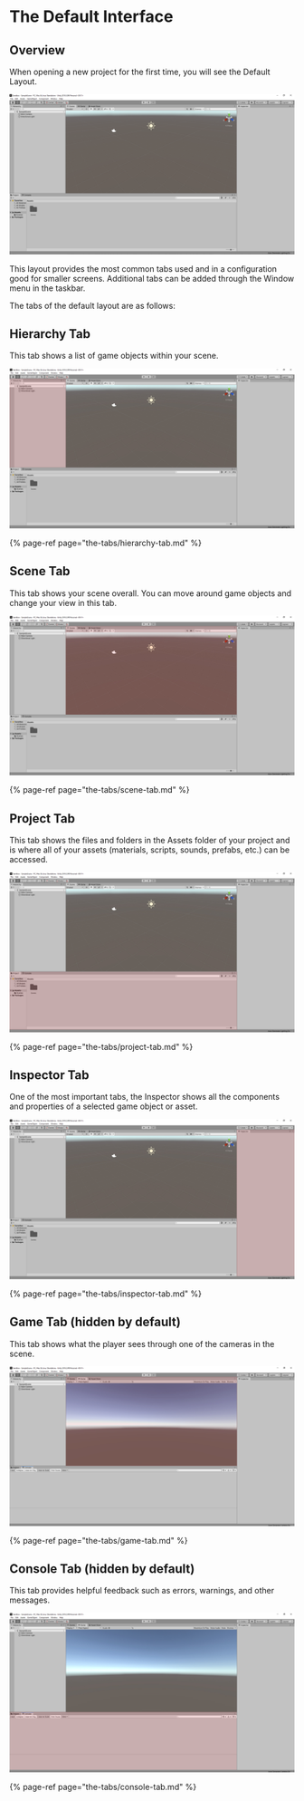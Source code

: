 # The Default Interface

## Overview

When opening a new project for the first time, you will see the Default Layout.

![](../.gitbook/assets/image%20%28114%29.png)

This layout provides the most common tabs used and in a configuration good for smaller screens. Additional tabs can be added through the Window menu in the taskbar.

The tabs of the default layout are as follows:

## **Hierarchy Tab**

This tab shows a list of game objects within your scene.

![](../.gitbook/assets/default-hierarchy2.jpg)

{% page-ref page="the-tabs/hierarchy-tab.md" %}

## **Scene Tab**

This tab shows your scene overall. You can move around game objects and change your view in this tab.

![](../.gitbook/assets/default-scenex.jpg)

{% page-ref page="the-tabs/scene-tab.md" %}

## **Project Tab**

This tab shows the files and folders in the Assets folder of your project and is where all of your assets \(materials, scripts, sounds, prefabs, etc.\) can be accessed.

![](../.gitbook/assets/default-projectx.jpg)

{% page-ref page="the-tabs/project-tab.md" %}

## **Inspector Tab**

One of the most important tabs, the Inspector shows all the components and properties of a selected game object or asset.

![](../.gitbook/assets/default-inspector.jpg)

{% page-ref page="the-tabs/inspector-tab.md" %}

## **Game Tab \(hidden by default\)**

This tab shows what the player sees through one of the cameras in the scene.

![](../.gitbook/assets/default2-gamex.jpg)

{% page-ref page="the-tabs/game-tab.md" %}

## **Console Tab \(hidden by default\)**

This tab provides helpful feedback such as errors, warnings, and other messages.

![](../.gitbook/assets/default2-consolex.jpg)

{% page-ref page="the-tabs/console-tab.md" %}



